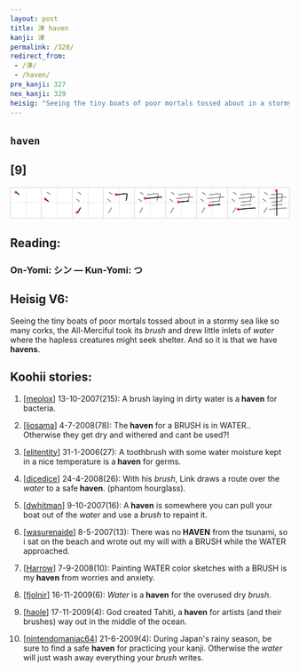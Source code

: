 ```yaml
---
layout: post
title: 津 haven
kanji: 津
permalink: /328/
redirect_from:
 - /津/
 - /haven/
pre_kanji: 327
nex_kanji: 329
heisig: "Seeing the tiny boats of poor mortals tossed about in a stormy sea like so many corks, the All-Merciful took its <i>brush</i> and drew little inlets of <i>water</i> where the hapless creatures might seek shelter. And so it is that we have <b>havens</b>."
---
```


## `haven`

## [9]

<div class="stroke"><img src="../images/E6B4A5.png" /></div>

## Reading:

### On-Yomi: シン &mdash; Kun-Yomi: つ

## Heisig V6:

Seeing the tiny boats of poor mortals tossed about in a stormy sea like so many corks, the All-Merciful took its <i>brush</i> and drew little inlets of <i>water</i> where the hapless creatures might seek shelter. And so it is that we have <b>havens</b>.

## Koohii stories:

1) [<a href="http://kanji.koohii.com/profile/meolox">meolox</a>] 13-10-2007(215): A brush laying in dirty water is a<strong> haven</strong> for bacteria.

2) [<a href="http://kanji.koohii.com/profile/liosama">liosama</a>] 4-7-2008(78): The<strong> haven</strong> for a BRUSH is in WATER.. Otherwise they get dry and withered and cant be used?!

3) [<a href="http://kanji.koohii.com/profile/elitentity">elitentity</a>] 31-1-2006(27): A toothbrush with some water moisture kept in a nice temperature is a<strong> haven</strong> for germs.

4) [<a href="http://kanji.koohii.com/profile/dicedice">dicedice</a>] 24-4-2008(26): With his <em>brush</em>, Link draws a route over the <em>water</em> to a safe<strong> haven</strong>. (phantom hourglass).

5) [<a href="http://kanji.koohii.com/profile/dwhitman">dwhitman</a>] 9-10-2007(16): A<strong> haven</strong> is somewhere you can pull your boat out of the <em>water</em> and use a <em>brush</em> to repaint it.

6) [<a href="http://kanji.koohii.com/profile/wasurenaide">wasurenaide</a>] 8-5-2007(13): There was no<strong> HAVEN</strong> from the tsunami, so i sat on the beach and wrote out my will with a BRUSH while the WATER approached.

7) [<a href="http://kanji.koohii.com/profile/Harrow">Harrow</a>] 7-9-2008(10): Painting WATER color sketches with a BRUSH is my<strong> haven</strong> from worries and anxiety.

8) [<a href="http://kanji.koohii.com/profile/fjolnir">fjolnir</a>] 16-11-2009(6): <em>Water</em> is a<strong> haven</strong> for the overused dry <em>brush</em>.

9) [<a href="http://kanji.koohii.com/profile/haole">haole</a>] 17-11-2009(4): God created Tahiti, a<strong> haven</strong> for artists (and their brushes) way out in the middle of the ocean.

10) [<a href="http://kanji.koohii.com/profile/nintendomaniac64">nintendomaniac64</a>] 21-6-2009(4): During Japan&#039;s rainy season, be sure to find a safe <strong>haven</strong> for practicing your kanji. Otherwise the <em>water</em> will just wash away everything your <em>brush</em> writes.
